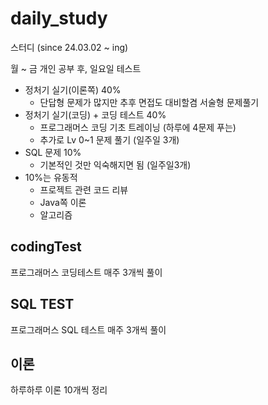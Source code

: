 # daily_study

스터디 (since 24.03.02 ~ ing)

월 ~ 금 개인 공부 후, 일요일 테스트

- 정처기 실기(이론쪽) 40%
    - 단답형 문제가 많지만 추후 면접도 대비할겸 서술형 문제풀기
- 정처기 실기(코딩) + 코딩 테스트 40%
    - 프로그래머스 코딩 기초 트레이닝 (하루에 4문제 푸는)
    - 추가로 Lv 0~1 문제 풀기 (일주일 3개)
- SQL 문제 10%
    - 기본적인 것만 익숙해지면 됨 (일주일3개)
- 10%는 유동적
    - 프로젝트 관련 코드 리뷰
    - Java쪽 이론
    - 알고리즘

## codingTest

프로그래머스 코딩테스트 매주 3개씩 풀이
  
## SQL TEST

프로그래머스 SQL 테스트 매주 3개씩 풀이

## 이론

하루하루 이론 10개씩 정리
